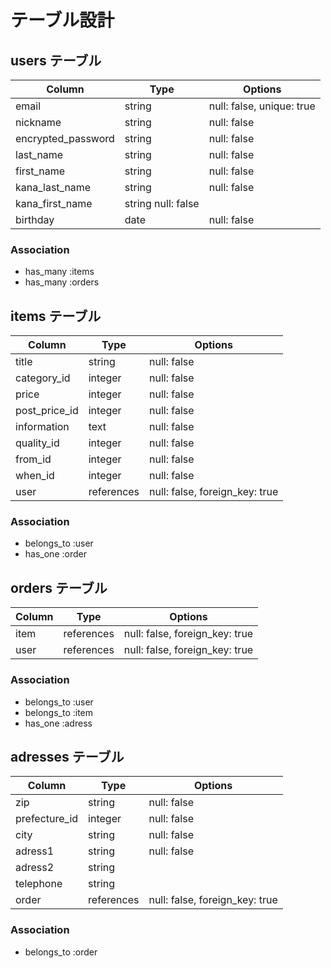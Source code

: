 # テーブル設計

## users テーブル

| Column             | Type   | Options                   |
| ------------------ | ------ | --------------------------|
| email              | string | null: false, unique: true |
| nickname           | string | null: false               |
| encrypted_password | string | null: false               |
| last_name          | string | null: false               |
| first_name         | string | null: false               |
| kana_last_name     | string | null: false               |
| kana_first_name    | string   null: false               |
| birthday           | date   | null: false               |

### Association

- has_many :items
- has_many :orders

## items テーブル

| Column           | Type       | Options                        |
| ---------------- | ------     | -------------------------------|
| title            | string     | null: false                    |
| category_id      | integer    | null: false                    |
| price            | integer    | null: false                    |
| post_price_id    | integer    | null: false                    |
| information      | text       | null: false                    |
| quality_id       | integer    | null: false                    |
| from_id          | integer    | null: false                    |
| when_id          | integer    | null: false                    |
| user             | references | null: false, foreign_key: true |

### Association

- belongs_to :user
- has_one    :order

## orders テーブル

| Column     | Type       | Options                        |
| ---------- | ---------- | ------------------------------ |
| item       | references | null: false, foreign_key: true |
| user       | references | null: false, foreign_key: true |

### Association

- belongs_to :user
- belongs_to :item
- has_one    :adress

## adresses テーブル

| Column             | Type       | Options                        |
| ------------------ | ---------- | -------------------------------|
| zip                | string     | null: false                    |
| prefecture_id      | integer    | null: false                    |
| city               | string     | null: false                    |
| adress1            | string     | null: false                    |
| adress2            | string     |                                |
| telephone          | string     |                                |
| order              | references | null: false, foreign_key: true |

### Association

- belongs_to :order